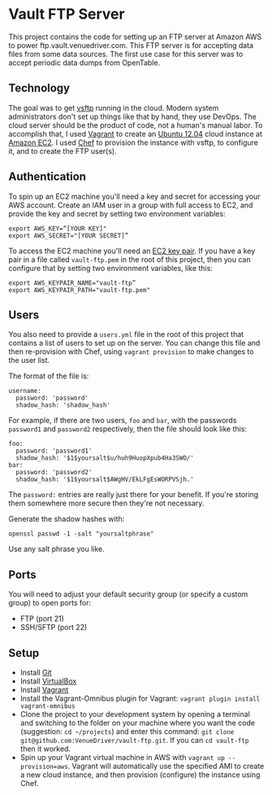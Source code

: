 # Vault FTP Server

This project contains the code for setting up an FTP server at Amazon AWS to power
ftp.vault.venuedriver.com.  This FTP server is for accepting data files from some
data sources.  The first use case for this server was to accept periodic data dumps
from OpenTable.

## Technology

The goal was to get [vsftp](http://vsftpd.beasts.org/) running in the cloud.  Modern
system administrators don't set up things like that by hand, they use DevOps.  The
cloud server should be the product of code, not a human's manual labor.  To accomplish
that, I used [Vagrant](https://www.vagrantup.com/) to create an
[Ubuntu 12.04](http://releases.ubuntu.com/12.04/) cloud instance at
[Amazon EC2](http://aws.amazon.com/ec2/).  I used [Chef](http://www.getchef.com/chef/)
to provision the instance with vsftp, to configure it, and to create the FTP user(s).

## Authentication

To spin up an EC2 machine you'll need a key and secret for accessing your AWS account.
Create an IAM user in a group with full access to EC2, and provide the key and secret
by setting two environment variables:

    export AWS_KEY=“[YOUR KEY]"
    export AWS_SECRET="[YOUR SECRET]”

To access the EC2 machine you'll need an [EC2 key pair](https://docs.aws.amazon.com/AWSEC2/latest/UserGuide/ec2-key-pairs.html).  If you have a key pair in a file
called ```vault-ftp.pem``` in the root of this project, then you can configure that
by setting two environment variables, like this:

    export AWS_KEYPAIR_NAME="vault-ftp”
    export AWS_KEYPAIR_PATH="vault-ftp.pem"

## Users

You also need to provide a ```users.yml``` file in the root of this project that contains
a list of users to set up on the server.  You can change this file and then re-provision
with Chef, using ```vagrant provision``` to make changes to the user list.

The format of the file is:

    username:
      password: 'password'
      shadow_hash: 'shadow_hash'

For example, if there are two users, ```foo``` and ```bar```, with the passwords ```password1```
and ```password2``` respectively, then the file should look like this:

    foo:
      password: 'password1'
      shadow_hash: '$1$yoursalt$u/huh9HuopXpub4Ha3SWO/'
    bar:
      password: 'password2'
      shadow_hash: '$1$yoursalt$AWgHV/EkLFgEsWORPVSjh.'

The ```password:``` entries are really just there for your benefit.  If you're storing them
somewhere more secure then they're not necessary.

Generate the shadow hashes with:

    openssl passwd -1 -salt "yoursaltphrase"

Use any salt phrase you like.

## Ports

You will need to adjust your default security group (or specify a custom group) to open ports
for:

* FTP (port 21)
* SSH/SFTP (port 22)

## Setup

* Install [Git](http://git-scm.com/)
* Install [VirtualBox](https://www.virtualbox.org)
* Install [Vagrant](http://downloads.vagrantup.com/)
* Install the Vagrant-Omnibus plugin for Vagrant: ```vagrant plugin install vagrant-omnibus```
* Clone the project to your development system by opening a terminal and switching to the
folder on your machine where you want the code (suggestion: ```cd ~/projects```) and enter
this command: ```git clone git@github.com:VenueDriver/vault-ftp.git```.  If you can
```cd vault-ftp``` then it worked.
* Spin up your Vagrant virtual machine in AWS with ```vagrant up --provision=aws```.  Vagrant will automatically use the specified AMI to create a new cloud instance, and then
provision (configure) the instance using Chef.